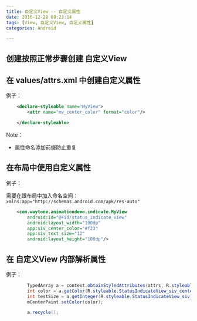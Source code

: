 ```yaml
---
title: 自定义View -- 自定义属性
date: 2016-12-28 09:23:14
tags: [View, 自定义View, 自定义属性]
categories: Android

---
```



## 创建按照正常步骤创建 自定义View

## 在 values/attrs.xml 中创建自定义属性

例子：

```xml
    <declare-styleable name="MyView">
        <attr name="mv_center_color" format="color"/>

    </declare-styleable>
```

Note：

- 属性命名添加前缀防止重复

## 在布局中使用自定义属性

例子：

需要在跟布局中加入命名空间：`xmlns:app="http://schemas.android.com/apk/res-auto"`

```xml
    <com.waytone.animationdemo.indicate.MyView
        android:id="@+id/status_indicate_view"
        android:layout_width="100dp"
        app:siv_center_color="#f23"
        app:siv_text_size="12"
        android:layout_height="100dp"/>
```

## 在 自定义View 内部解析属性

例子：

```java
        TypedArray a = context.obtainStyledAttributes(attrs, R.styleable.StatusIndicateView);
        int color = a.getColor(R.styleable.StatusIndicateView_siv_center_color, Color.BLACK);
        int testSize = a.getInteger(R.styleable.StatusIndicateView_siv_text_size, 0);
        mCenterPaint.setColor(color);

        a.recycle();
```